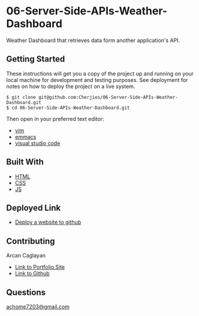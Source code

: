 # 06-Server-Side-APIs-Weather-Dashboard
Weather Dashboard that retrieves data form another application's API.
 
## Getting Started
These instructions will get you a copy of the project up and running on your local machine for development and testing purposes. See deployment for notes on how to deploy the project on a live system.

```
$ git clone git@github.com:Cherjios/06-Server-Side-APIs-Weather-Dashboard.git
$ cd 06-Server-Side-APIs-Weather-Dashboard.git
```
Then open in your preferred text editor:
- [vim](https://www.vim.org/) 
- [emmacs](https://www.gnu.org/software/emacs/)
- [visual studio code](https://code.visualstudio.com/) 




## Built With

* [HTML](https://developer.mozilla.org/en-US/docs/Web/HTML)
* [CSS](https://developer.mozilla.org/en-US/docs/Web/CSS)
* [JS](https://developer.mozilla.org/en-US/docs/Web/JavaScript)

## Deployed Link

* [Deploy a website to github](https://saturnwave.github.io/-Weather-Dashboard/)


## Contributing
Arcan Caglayan

- [Link to Portfolio Site](https://cherjios.github.io/React-Portfolio/)
- [Link to Github](https://github.com/cherjios)


## Questions
 achome7203@gmail.com
